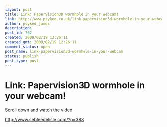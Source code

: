 ```yaml
---
layout: post
title: Link: Papervision3D wormhole in your webcam!
link: http://www.psyked.co.uk/link-papervision3d-wormhole-in-your-webcam/
author: psyked_james
description: 
post_id: 762
created: 2009/02/19 13:26:11
created_gmt: 2009/02/19 12:26:11
comment_status: open
post_name: link-papervision3d-wormhole-in-your-webcam
status: publish
post_type: post
---
```


# Link: Papervision3D wormhole in your webcam!

Scroll down and watch the video

<http://www.sebleedelisle.com/?p=383>